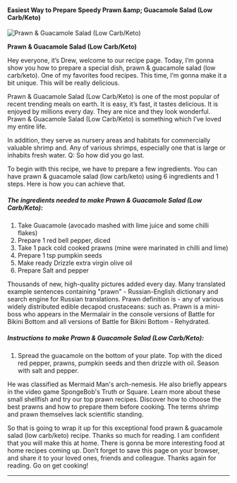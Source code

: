             

#### Easiest Way to Prepare Speedy Prawn &amp;amp; Guacamole Salad (Low Carb/Keto)

![Prawn &amp; Guacamole Salad (Low Carb/Keto)](https://img-global.cpcdn.com/recipes/a74d7fd3f672e34b/751x532cq70/prawn-guacamole-salad-low-carbketo-recipe-main-photo.jpg)

**Prawn &amp; Guacamole Salad (Low Carb/Keto)**

Hey everyone, it’s Drew, welcome to our recipe page. Today, I’m gonna show you how to prepare a special dish, prawn & guacamole salad (low carb/keto). One of my favorites food recipes. This time, I’m gonna make it a bit unique. This will be really delicious.

Prawn & Guacamole Salad (Low Carb/Keto) is one of the most popular of recent trending meals on earth. It is easy, it’s fast, it tastes delicious. It is enjoyed by millions every day. They are nice and they look wonderful. Prawn & Guacamole Salad (Low Carb/Keto) is something which I’ve loved my entire life.

In addition, they serve as nursery areas and habitats for commercially valuable shrimp and. Any of various shrimps, especially one that is large or inhabits fresh water. Q: So how did you go last.

To begin with this recipe, we have to prepare a few ingredients. You can have prawn & guacamole salad (low carb/keto) using 6 ingredients and 1 steps. Here is how you can achieve that.

##### The ingredients needed to make Prawn & Guacamole Salad (Low Carb/Keto):

1.  Take Guacamole (avocado mashed with lime juice and some chilli flakes)
2.  Prepare 1 red bell pepper, diced
3.  Take 1 pack cold cooked prawns (mine were marinated in chilli and lime)
4.  Prepare 1 tsp pumpkin seeds
5.  Make ready Drizzle extra virgin olive oil
6.  Prepare Salt and pepper

Thousands of new, high-quality pictures added every day. Many translated example sentences containing "prawn" - Russian-English dictionary and search engine for Russian translations. Prawn definition is - any of various widely distributed edible decapod crustaceans: such as. Prawn is a mini-boss who appears in the Mermalair in the console versions of Battle for Bikini Bottom and all versions of Battle for Bikini Bottom - Rehydrated.

##### Instructions to make Prawn & Guacamole Salad (Low Carb/Keto):

1.  Spread the guacamole on the bottom of your plate. Top with the diced red pepper, prawns, pumpkin seeds and then drizzle with oil. Season with salt and pepper.

He was classified as Mermaid Man's arch-nemesis. He also briefly appears in the video game SpongeBob's Truth or Square. Learn more about these small shellfish and try our top prawn recipes. Discover how to choose the best prawns and how to prepare them before cooking. The terms shrimp and prawn themselves lack scientific standing.

So that is going to wrap it up for this exceptional food prawn & guacamole salad (low carb/keto) recipe. Thanks so much for reading. I am confident that you will make this at home. There is gonna be more interesting food at home recipes coming up. Don’t forget to save this page on your browser, and share it to your loved ones, friends and colleague. Thanks again for reading. Go on get cooking!

* * *